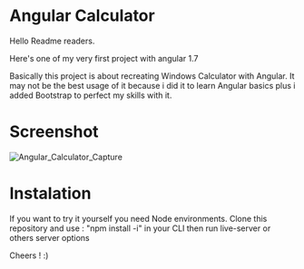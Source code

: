 # Angular Calculator

Hello Readme readers.

Here's one of my very first project with angular 1.7

Basically this project is about recreating Windows Calculator with Angular. It may not be the best usage of it because i did it to learn Angular basics plus i added Bootstrap to perfect my skills with it. 

# Screenshot 

![Angular_Calculator_Capture](https://user-images.githubusercontent.com/34283074/67097417-5bed4c00-f1ba-11e9-921d-9e4d4c225302.JPG)

# Instalation

If you want to try it yourself you need Node environments.
Clone this repository and use : "npm install -i" in your CLI then run live-server or others server options 

Cheers ! :)


